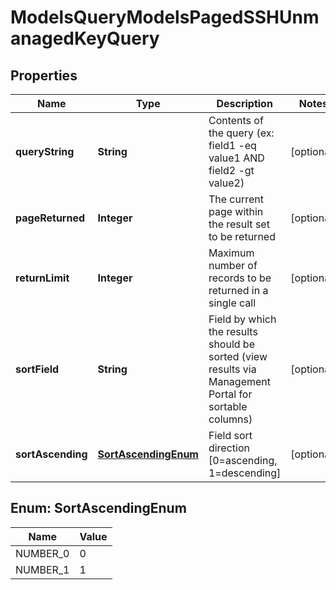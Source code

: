 

# ModelsQueryModelsPagedSSHUnmanagedKeyQuery


## Properties

| Name | Type | Description | Notes |
|------------ | ------------- | ------------- | -------------|
|**queryString** | **String** | Contents of the query (ex: field1 -eq value1 AND field2 -gt value2) |  [optional] |
|**pageReturned** | **Integer** | The current page within the result set to be returned |  [optional] |
|**returnLimit** | **Integer** | Maximum number of records to be returned in a single call |  [optional] |
|**sortField** | **String** | Field by which the results should be sorted (view results via Management Portal for sortable columns) |  [optional] |
|**sortAscending** | [**SortAscendingEnum**](#SortAscendingEnum) | Field sort direction [0&#x3D;ascending, 1&#x3D;descending] |  [optional] |



## Enum: SortAscendingEnum

| Name | Value |
|---- | -----|
| NUMBER_0 | 0 |
| NUMBER_1 | 1 |



